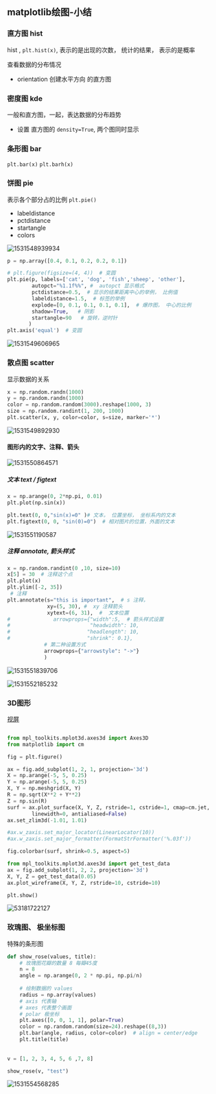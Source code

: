 ## matplotlib绘图-小结



### 直方图 hist

hist ,  `plt.hist(x)`, 表示的是出现的次数， 统计的结果， 表示的是概率

查看数据的分布情况

*   orientation 创建水平方向 的直方图



### 密度图  kde

一般和直方图，一起，表达数据的分布趋势

-   设置 直方图的 `density=True`, 两个图同时显示



### 条形图 bar

`plt.bar(x)`  `plt.barh(x)`



### 饼图  pie

表示各个部分占的比例 `plt.pie()`

- labeldistance 
- pctdistance
- startangle
- colors

![1531548939934](./assets/1531548939934.png)

```python
p = np.array([0.4, 0.1, 0.2, 0.2, 0.1])

# plt.figure(figsize=(4, 4))  # 变圆  
plt.pie(p, labels=['cat', 'dog', 'fish','sheep', 'other'],
        autopct="%1.1f%%", #  autopct 显示格式
        pctdistance=0.5,  # 显示的结果距离中心的举例， 比例值
        labeldistance=1.5,  # 标签的举例
        explode=[0, 0.1, 0.1, 0.1, 0.1],  # 爆炸图， 中心的比例
        shadow=True,   # 阴影
        startangle=90   # 旋转，逆时针
       )
plt.axis('equal')  # 变圆
```

![1531549606965](./assets/1531549606965.png)



### 散点图  scatter


显示数据的关系
```python
x = np.random.randn(1000)
y = np.random.randn(1000)
color = np.random.random(3000).reshape(1000, 3)
size = np.random.randint(1, 200, 1000)
plt.scatter(x, y, color=color, s=size, marker='*')
```

![1531549892930](./assets/1531549892930.png)

#### 图形内的文字、注释、箭头

![1531550864571](./assets/1531550864571.png)

##### 文本 text / figtext



```python
x = np.arange(0, 2*np.pi, 0.01)
plt.plot(np.sin(x)) 

plt.text(0, 0,"sin(x)=0" )# 文本， 位置坐标， 坐标系内的文本
plt.figtext(0, 0, "sin(0)=0")  # 相对图片的位置，外面的文本
```

![1531551190587](./assets/1531551190587.png)

##### 注释 annotate, 箭头样式

```python
x = np.random.randint(0 ,10, size=10)
x[5] = 30  # 注释这个点
plt.plot(x)
plt.ylim([-2, 35])
 # 注释 
plt.annotate(s="this is important",  # s 注释，
             xy=(5, 30), #  xy 注释箭头
             xytext=(6, 31),  #  文本位置
#              arrowprops={"width":5,  # 箭头样式设置
#                          "headwidth": 10,
#                         "headlength": 10,
#                         "shrink": 0.1},
            # 第二种设置方式
            arrowprops={"arrowstyle": "->"}
            )   

```

![1531551839706](./assets/1531551839706.png)

![1531552185232](./assets/1531552185232.png)



### 3D图形

[视屏](http://www.codingke.com/v/6215-lesson-328-course)

```python

from mpl_toolkits.mplot3d.axes3d import Axes3D
from matplotlib import cm

fig = plt.figure()

ax = fig.add_subplot(1, 2, 1, projection='3d')
X = np.arange(-5, 5, 0.25)
Y = np.arange(-5, 5, 0.25)
X, Y = np.meshgrid(X, Y)
R = np.sqrt(X**2 + Y**2)
Z = np.sin(R)
surf = ax.plot_surface(X, Y, Z, rstride=1, cstride=1, cmap=cm.jet,
        linewidth=0, antialiased=False)
ax.set_zlim3d(-1.01, 1.01)

#ax.w_zaxis.set_major_locator(LinearLocator(10))
#ax.w_zaxis.set_major_formatter(FormatStrFormatter('%.03f'))

fig.colorbar(surf, shrink=0.5, aspect=5)

from mpl_toolkits.mplot3d.axes3d import get_test_data
ax = fig.add_subplot(1, 2, 2, projection='3d')
X, Y, Z = get_test_data(0.05)
ax.plot_wireframe(X, Y, Z, rstride=10, cstride=10)

plt.show()
```

![53181722127](assets/1531817221270.png)

### 玫瑰图、 极坐标图

特殊的条形图

```python
def show_rose(values, title):
    # 玫瑰图花瓣的数量 8 每瓣45度
    n = 8
    angle = np.arange(0, 2 * np.pi, np.pi/n)
    
    # 绘制数据的 values
    radius = np.array(values)
    # axis 代表轴
    # axes 代表整个画面  
    # polar 极坐标
    plt.axes([0, 0, 1, 1], polar=True)
    color = np.random.random(size=24).reshape((8,3))
    plt.bar(angle, radius, color=color)  # align = center/edge
    plt.title(title)
    
  
v = [1, 2, 3, 4, 5, 6 ,7, 8]

show_rose(v, "test")
```





![1531554568285](./assets/1531554568285.png)







